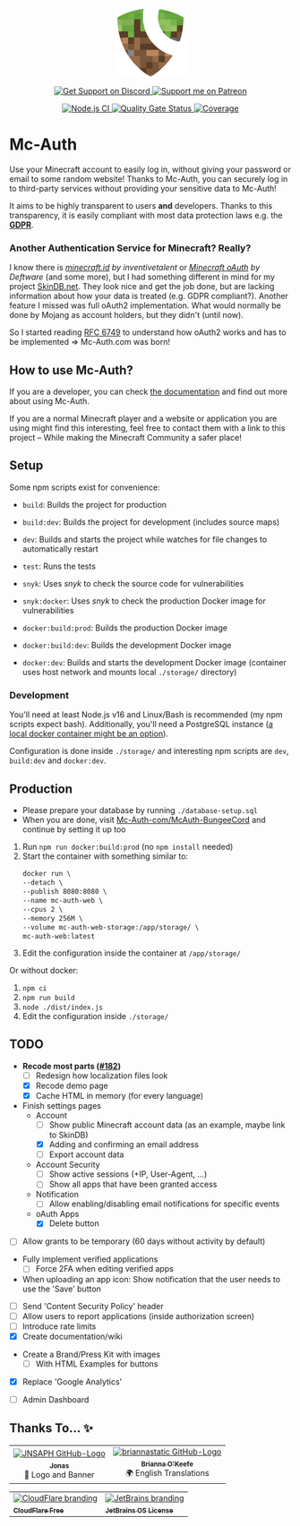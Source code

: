 <p align="center">
  <img alt="Mc-Auth Logo" width="128px" height="auto" src="./docs/images/Mc-Auth.svg">
</p>

<p align="center">
  <a href="https://sprax.me/discord">
    <img alt="Get Support on Discord"
         src="https://img.shields.io/discord/344982818863972352.svg?label=Get%20Support&logo=Discord&color=blue">
  </a>
  <a href="https://www.patreon.com/sprax">
    <img alt="Support me on Patreon"
         src="https://img.shields.io/badge/-Support%20me%20on%20Patreon-%23FF424D?logo=patreon&logoColor=white">
  </a>
</p>

<p align="center">
  <a href="https://github.com/Mc-Auth-com/Mc-Auth/actions/workflows/nodejs.yml">
    <img alt="Node.js CI" src="https://github.com/Mc-Auth-com/Mc-Auth/actions/workflows/nodejs.yml/badge.svg">
  </a>

  <a href="https://sonarcloud.io/summary/new_code?id=Mc-Auth-com_Mc-Auth">
    <img alt="Quality Gate Status"
         src="https://sonarcloud.io/api/project_badges/measure?project=Mc-Auth-com_Mc-Auth&metric=alert_status">
  </a>

  <a href="https://sonarcloud.io/summary/new_code?id=Mc-Auth-com_Mc-Auth">
    <img alt="Coverage"
         src="https://sonarcloud.io/api/project_badges/measure?project=Mc-Auth-com_Mc-Auth&metric=coverage">
  </a>
</p>

# Mc-Auth
Use your Minecraft account to easily log in, without giving your password or email to some random website!
Thanks to Mc-Auth, you can securely log in to third-party services without providing your sensitive data to Mc-Auth!

It aims to be highly transparent to users **and** developers.
Thanks to this transparency, it is easily compliant with most data protection laws
e.g. the **[GDPR](https://en.wikipedia.org/wiki/General_Data_Protection_Regulation)**.

### Another Authentication Service for Minecraft? Really?
I know there is *[minecraft.id](https://minecraft.id/) by inventivetalent* or
*[Minecraft oAuth](https://mc-oauth.net/) by Deftware* (and some more),
but I had something different in mind for my project [SkinDB.net](https://github.com/SkinDB).
They look nice and get the job done, but are lacking information about how your data is treated (e.g. GDPR compliant?).
Another feature I missed was full oAuth2 implementation.
What would normally be done by Mojang as account holders, but they didn't (until now).

So I started reading [RFC 6749](https://tools.ietf.org/html/rfc6749) to understand how oAuth2 works
and has to be implemented => Mc-Auth.com was born!

## How to use Mc-Auth?
If you are a developer, you can check [the documentation](https://github.com/Mc-Auth-com/Mc-Auth/wiki) and find out
more about using Mc-Auth.

If you are a normal Minecraft player and a website or application you are using might find this interesting,
feel free to contact them with a link to this project – While making the Minecraft Community a safer place!


## Setup
Some npm scripts exist for convenience:
* `build`: Builds the project for production
* `build:dev`: Builds the project for development (includes source maps)

* `dev`: Builds and starts the project while watches for file changes to automatically restart
* `test`: Runs the tests

* `snyk`: Uses *snyk* to check the source code for vulnerabilities
* `snyk:docker`: Uses *snyk* to check the production Docker image for vulnerabilities

* `docker:build:prod`: Builds the production Docker image
* `docker:build:dev`: Builds the development Docker image
* `docker:dev`: Builds and starts the development Docker image (container uses host network and mounts local `./storage/` directory)

### Development
You'll need at least Node.js v16 and Linux/Bash is recommended (my npm scripts expect bash).
Additionally, you'll need a PostgreSQL instance
([a local docker container might be an option](https://github.com/docker-library/docs/tree/master/postgres#start-a-postgres-instance)).

Configuration is done inside `./storage/` and interesting npm scripts are `dev`, `build:dev` and `docker:dev`.


## Production
* Please prepare your database by running `./database-setup.sql`
* When you are done, visit
  [Mc-Auth-com/McAuth-BungeeCord](https://github.com/Mc-Auth-com/McAuth-BungeeCord#setup)
  and continue by setting it up too

1. Run `npm run docker:build:prod` (no `npm install` needed)
2. Start the container with something similar to:
   ```shell
   docker run \
   --detach \
   --publish 8080:8080 \
   --name mc-auth-web \
   --cpus 2 \
   --memory 256M \
   --volume mc-auth-web-storage:/app/storage/ \
   mc-auth-web:latest
   ```
3. Edit the configuration inside the container at `/app/storage/`


Or without docker:
1. `npm ci`
2. `npm run build`
3. `node ./dist/index.js`
4. Edit the configuration inside `./storage/`


## TODO
* **Recode most parts ([#182](https://github.com/Mc-Auth-com/Mc-Auth/pull/182))**
  * [ ] Redesign how localization files look
  * [X] Recode demo page
  * [X] Cache HTML in memory (for every language)
* Finish settings pages
  * Account
    * [ ] Show public Minecraft account data (as an example, maybe link to SkinDB)
    * [X] Adding and confirming an email address
    * [ ] Export account data
  * Account Security
    * [ ] Show active sessions (+IP, User-Agent, ...)
    * [ ] Show all apps that have been granted access
  * Notification
    * [ ] Allow enabling/disabling email notifications for specific events
  * oAuth Apps
    * [X] Delete button
* [ ] Allow grants to be temporary (60 days without activity by default)
* Fully implement verified applications
  * [ ] Force 2FA when editing verified apps
* When uploading an app icon: Show notification that the user needs to use the 'Save' button
* [ ] Send 'Content Security Policy' header
* [ ] Allow users to report applications (inside authorization screen)
* [ ] Introduce rate limits
* [X] Create documentation/wiki
* Create a Brand/Press Kit with images
  * [ ] With HTML Examples for buttons
* [X] Replace 'Google Analytics'
* [ ] Admin Dashboard


## Thanks To... ✨
<table>
  <tr>
    <td align="center">
      <a href="https://github.com/JNSAPH">
        <img src="https://avatars3.githubusercontent.com/u/35976079" width="100px" alt="JNSAPH GitHub-Logo"><!--
        --><br><!--
        --><sub><b>Jonas</b></sub>
      </a>
      <br>
      🎨 Logo and Banner
    </td>
    <td align="center">
      <a href="https://github.com/briannastatic">
        <img src="https://avatars3.githubusercontent.com/u/26376600" width="100px" alt="briannastatic GitHub-Logo"><!--
        --><br><!--
        --><sub><b>Brianna O'Keefe</b></sub>
      </a>
      <br>
      🌍 English Translations
    </td>
  </tr>
</table>

<table>
  <tr>
    <td>
      <a href="https://www.cloudflare.com/" title="Improve page performance and availability">
        <img src="https://www.cloudflare.com/img/logo-cloudflare-dark.svg" width="100px" alt="CloudFlare branding"><!--
        --><br><!--
        --><sub><b>CloudFlare Free</b></sub>
      </a>
    </td>
    <td>
      <a href="https://www.jetbrains.com/" title="Provides great tools and IDEs">
        <img src="https://i.imgur.com/RISnfij.png" width="100px" alt="JetBrains branding"><!--
        --><br><!--
        --><sub><b>JetBrains OS License</b></sub>
      </a>
    </td>
  </tr>
</table>
